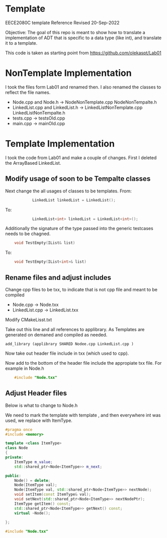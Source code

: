 # Template

EECE2080C template Reference
Revised 20-Sep-2022

Objective: The goal of this repo is meant to show how to translate a implementation of ADT that is specific to a data type (like int), and translate it to a template.

This code is taken as starting point from https://github.com/olekaspt/Lab01

# NonTemplate Implementation
I took the files form Lab01 and renamed then.  I also renamed the classes to reflect the file names.

* Node.cpp and Node.h -> NodeNonTemplate.cpp NodeNonTempalte.h
* LinkedList.cpp and LinkedList.h -> LinkedListNonTemplate.cpp LinkedListNonTempalte.h
* tests.cpp -> testsOld.cpp  
* main.cpp -> mainOld.cpp


# Template Implementation

I took the code from Lab01 and make a couple of changes.  First I deleted the ArrayBased LinkedList.  

## Modify usage of soon to be Tempalte classes

Next change the all usages of classes to be templates.
From:
```cpp
			LinkedList linkedList = LinkedList();

```
To:
```cpp
			LinkedList<int> linkedList = LinkedList<int>();
```
Additionally the signature of the type passed into the generic testcases needs to be chagned.
```cpp
    void TestEmpty(IList& list)
```
To:
```cpp
    void TestEmpty(IList<int>& list)
```

## Rename files and adjust includes
Change cpp files to be txx, to indicate that is not cpp file and meant to be compiled

* Node.cpp  -> Node.txx
* LinkedList.cpp -> LinkedList.txx

Modify CMakeLisst.txt

Take out this line and all references to applibrary.  As Templates are generated on demaned and compiled as needed.
```
add_library (applibrary SHARED Nodee.cpp LinkedList.cpp )
```

Now take out header file include in txx (which used to cpp).

Now add to the bottom of the header file include the appropiate txx file.  For example in Node.h
```cpp
    #include "Node.txx"
```

## Adjust Header files
Below is what to change to Node.h

We need to mark the template with template <class ItemType>, and then everywhere int was used, we replace with ItemType.   

```cpp
#pragma once
#include <memory>

template <class ItemType>
class Node
{
private:
	ItemType m_value;
	std::shared_ptr<Node<ItemType>> m_next;

public:
	Node() = delete;
	Node(ItemType val);
	Node(ItemType val, std::shared_ptr<Node<ItemType>> nextNode);
	void setItem(const ItemType& val);
	void setNext(std::shared_ptr<Node<ItemType>> nextNodePtr);
	ItemType getItem() const;
	std::shared_ptr<Node<ItemType>> getNext() const;
	virtual ~Node();
	
};

#include "Node.txx"
```






